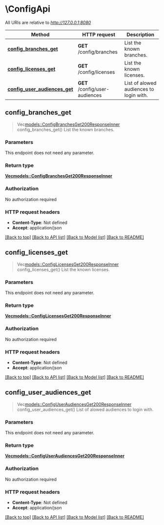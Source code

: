 # \ConfigApi

All URIs are relative to *http://127.0.0.1:8080*

Method | HTTP request | Description
------------- | ------------- | -------------
[**config_branches_get**](ConfigApi.md#config_branches_get) | **GET** /config/branches | List the known branches.
[**config_licenses_get**](ConfigApi.md#config_licenses_get) | **GET** /config/licenses | List the known licenses.
[**config_user_audiences_get**](ConfigApi.md#config_user_audiences_get) | **GET** /config/user-audiences | List of alowed audiences to login with.



## config_branches_get

> Vec<models::ConfigBranchesGet200ResponseInner> config_branches_get()
List the known branches.

### Parameters

This endpoint does not need any parameter.

### Return type

[**Vec<models::ConfigBranchesGet200ResponseInner>**](_config_branches_get_200_response_inner.md)

### Authorization

No authorization required

### HTTP request headers

- **Content-Type**: Not defined
- **Accept**: application/json

[[Back to top]](#) [[Back to API list]](../README.md#documentation-for-api-endpoints) [[Back to Model list]](../README.md#documentation-for-models) [[Back to README]](../README.md)


## config_licenses_get

> Vec<models::ConfigLicensesGet200ResponseInner> config_licenses_get()
List the known licenses.

### Parameters

This endpoint does not need any parameter.

### Return type

[**Vec<models::ConfigLicensesGet200ResponseInner>**](_config_licenses_get_200_response_inner.md)

### Authorization

No authorization required

### HTTP request headers

- **Content-Type**: Not defined
- **Accept**: application/json

[[Back to top]](#) [[Back to API list]](../README.md#documentation-for-api-endpoints) [[Back to Model list]](../README.md#documentation-for-models) [[Back to README]](../README.md)


## config_user_audiences_get

> Vec<models::ConfigUserAudiencesGet200ResponseInner> config_user_audiences_get()
List of alowed audiences to login with.

### Parameters

This endpoint does not need any parameter.

### Return type

[**Vec<models::ConfigUserAudiencesGet200ResponseInner>**](_config_user_audiences_get_200_response_inner.md)

### Authorization

No authorization required

### HTTP request headers

- **Content-Type**: Not defined
- **Accept**: application/json

[[Back to top]](#) [[Back to API list]](../README.md#documentation-for-api-endpoints) [[Back to Model list]](../README.md#documentation-for-models) [[Back to README]](../README.md)

